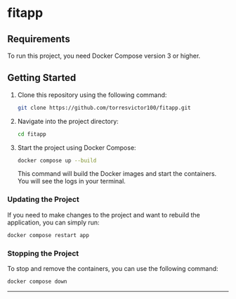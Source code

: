 # fitapp

## Requirements

To run this project, you need Docker Compose version 3 or higher.

## Getting Started

1. Clone this repository using the following command:

   ```bash
   git clone https://github.com/torresvictor100/fitapp.git
   ```

2. Navigate into the project directory:

   ```bash
   cd fitapp
   ```

3. Start the project using Docker Compose:

   ```bash
   docker compose up --build
   ```

   This command will build the Docker images and start the containers. You will see the logs in your terminal.

### Updating the Project

If you need to make changes to the project and want to rebuild the application, you can simply run:

```bash
docker compose restart app
```

### Stopping the Project

To stop and remove the containers, you can use the following command:

```bash
docker compose down
```

---